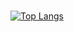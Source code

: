 ### 

[![Top Langs](https://github-readme-stats.vercel.app/api/top-langs/?username=ruskonert&layout=compact)](https://github.com/anuraghazra/github-readme-stats)

<!--
**Ruskonert/ruskonert** is a ✨ _special_ ✨ repository because its `README.md` (this file) appears on your GitHub profile.

Here are some ideas to get you started:

- 🔭 I’m currently working on ...
- 🌱 I’m currently learning ...
- 👯 I’m looking to collaborate on ...
- 🤔 I’m looking for help with ...
- 💬 Ask me about ...
- 📫 How to reach me: ...
- 😄 Pronouns: ...
- ⚡ Fun fact: ...
-->
